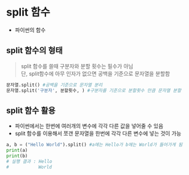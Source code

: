 # split 함수

- 파이썬의 함수

## split 함수의 형태
> split 함수를 쓸때 구분자와 분할 횟수는 필수가 아님  
> 단, split함수에 아무 인자가 없으면 공백을 기준으로 문자열을 분할함
```python
문자열.split() #공백을 기준으로 문자열 분리
문자열.split('구분자', 분할횟수, ) #구분자를 기준으로 분할횟수 만큼 문자열 분할
```


## split 함수 활용 
- 파이썬에서는 한번에 여러개의 변수에 각각 다른 값을 넣어줄 수 있음
- split 함수를 이용해서 쪼갠 문자열을 한번에 각각 다른 변수에 넣는 것이 가능
```python
a, b = ("Hello World").split() #a에는 Hello가 b에는 World가 들어가게 됨
print(a)
print(b)
# 실행 결과 : Hello
#           World 
```

